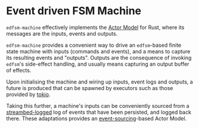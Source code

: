 # Event driven FSM Machine

`edfsm-machine` effectively implements the [Actor Model](https://en.wikipedia.org/wiki/Actor_model) for Rust, 
where its messages are the inputs, events and outputs.

`edfsm-machine` provides a convenient way to drive an `edfsm`-based finite state machine with inputs (commands and events),
and a means to capture its resulting events and "outputs". Outputs are the consequence of invoking `edfsm`'s side-effect
handling, and usually means capturing an output buffer of effects.

Upon initialising the machine and wiring up inputs, event logs and outputs, a future is produced that can be spawned
by executors such as those provided by [tokio](https://github.com/tokio-rs/tokio).

Taking this further, a machine's inputs can be conveniently sourced from a [streambed-logged](https://github.com/streambed/streambed-rs/tree/main/streambed-logged)
log of events that have been persisted, and logged back there. These adaptations provides an [event-sourcing](https://martinfowler.com/eaaDev/EventSourcing.html)-based Actor Model.
